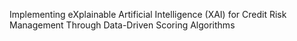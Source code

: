 Implementing eXplainable Artificial Intelligence (XAI) for Credit Risk Management Through Data-Driven Scoring Algorithms
